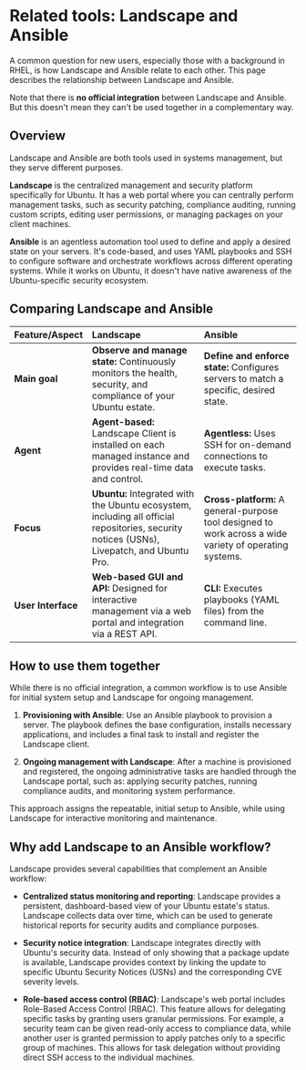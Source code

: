 # Related tools: Landscape and Ansible

A common question for new users, especially those with a background in RHEL, is how Landscape and Ansible relate to each other. This page describes the relationship between Landscape and Ansible.

Note that there is **no official integration** between Landscape and Ansible. But this doesn't mean they can't be used together in a complementary way.

## Overview

Landscape and Ansible are both tools used in systems management, but they serve different purposes.

**Landscape** is the centralized management and security platform specifically for Ubuntu. It has a web portal where you can centrally perform management tasks, such as security patching, compliance auditing, running custom scripts, editing user permissions, or managing packages on your client machines.

**Ansible** is an agentless automation tool used to define and apply a desired state on your servers. It's code-based, and uses YAML playbooks and SSH to configure software and orchestrate workflows across different operating systems. While it works on Ubuntu, it doesn't have native awareness of the Ubuntu-specific security ecosystem.

## Comparing Landscape and Ansible

| Feature/Aspect | Landscape | Ansible |
| :--- | :--- | :--- |
| **Main goal** | **Observe and manage state:** Continuously monitors the health, security, and compliance of your Ubuntu estate. | **Define and enforce state:** Configures servers to match a specific, desired state. |
| **Agent** | **Agent-based:** Landscape Client is installed on each managed instance and provides real-time data and control. | **Agentless:** Uses SSH for on-demand connections to execute tasks. |
| **Focus** | **Ubuntu:** Integrated with the Ubuntu ecosystem, including all official repositories, security notices (USNs), Livepatch, and Ubuntu Pro. | **Cross-platform:** A general-purpose tool designed to work across a wide variety of operating systems. |
| **User Interface** | **Web-based GUI and API:** Designed for interactive management via a web portal and integration via a REST API. | **CLI:** Executes playbooks (YAML files) from the command line. |

## How to use them together

While there is no official integration, a common workflow is to use Ansible for initial system setup and Landscape for ongoing management.

1. **Provisioning with Ansible**: Use an Ansible playbook to provision a server. The playbook defines the base configuration, installs necessary applications, and includes a final task to install and register the Landscape client.

2. **Ongoing management with Landscape**: After a machine is provisioned and registered, the ongoing administrative tasks are handled through the Landscape portal, such as: applying security patches, running compliance audits, and monitoring system performance.

This approach assigns the repeatable, initial setup to Ansible, while using Landscape for interactive monitoring and maintenance.

## Why add Landscape to an Ansible workflow?

Landscape provides several capabilities that complement an Ansible workflow:

- **Centralized status monitoring and reporting**: Landscape provides a persistent, dashboard-based view of your Ubuntu estate's status. Landscape collects data over time, which can be used to generate historical reports for security audits and compliance purposes.

- **Security notice integration**: Landscape integrates directly with Ubuntu's security data. Instead of only showing that a package update is available, Landscape provides context by linking the update to specific Ubuntu Security Notices (USNs) and the corresponding CVE severity levels.

- **Role-based access control (RBAC)**: Landscape's web portal includes Role-Based Access Control (RBAC). This feature allows for delegating specific tasks by granting users granular permissions. For example, a security team can be given read-only access to compliance data, while another user is granted permission to apply patches only to a specific group of machines. This allows for task delegation without providing direct SSH access to the individual machines.